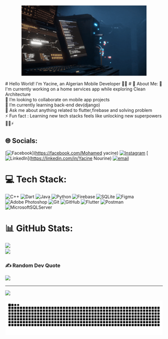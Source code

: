 <p align="center">
  <img src="welcome.gif" alt="Welcome GIF" width="400"/>
</p>
# Hello World! I'm Yacine, an Algerian Mobile Developer 👋🏼
# 💫 About Me:
🔭 I'm currently working on a home services app while exploring Clean Architecture<br>👯 I’m looking to collaborate on mobile app projects<br>🌱 I’m currently learning back-end dev(django)<br>💬 Ask me about anything related to flutter,firebase and solving problem<br>⚡ Fun fact : Learning new tech stacks feels like unlocking new superpowers 🦸‍♂️⚡


## 🌐 Socials:
[![Facebook](https://img.shields.io/badge/Facebook-%231877F2.svg?logo=Facebook&logoColor=white)](https://facebook.com/Mohamed yacine) [![Instagram](https://img.shields.io/badge/Instagram-%23E4405F.svg?logo=Instagram&logoColor=white)](https://instagram.com/nourine_yacine) [![LinkedIn](https://img.shields.io/badge/LinkedIn-%230077B5.svg?logo=linkedin&logoColor=white)](https://linkedin.com/in/Yacine Nourine) [![email](https://img.shields.io/badge/Email-D14836?logo=gmail&logoColor=white)](mailto:mohamednourine382@gmail.com) 

# 💻 Tech Stack:
![C++](https://img.shields.io/badge/c++-%2300599C.svg?style=for-the-badge&logo=c%2B%2B&logoColor=white) ![Dart](https://img.shields.io/badge/dart-%230175C2.svg?style=for-the-badge&logo=dart&logoColor=white) ![Java](https://img.shields.io/badge/java-%23ED8B00.svg?style=for-the-badge&logo=openjdk&logoColor=white) ![Python](https://img.shields.io/badge/python-3670A0?style=for-the-badge&logo=python&logoColor=ffdd54) ![Firebase](https://img.shields.io/badge/firebase-a08021?style=for-the-badge&logo=firebase&logoColor=ffcd34) ![SQLite](https://img.shields.io/badge/sqlite-%2307405e.svg?style=for-the-badge&logo=sqlite&logoColor=white) ![Figma](https://img.shields.io/badge/figma-%23F24E1E.svg?style=for-the-badge&logo=figma&logoColor=white) ![Adobe Photoshop](https://img.shields.io/badge/adobe%20photoshop-%2331A8FF.svg?style=for-the-badge&logo=adobe%20photoshop&logoColor=white) ![Git](https://img.shields.io/badge/git-%23F05033.svg?style=for-the-badge&logo=git&logoColor=white) ![GitHub](https://img.shields.io/badge/github-%23121011.svg?style=for-the-badge&logo=github&logoColor=white) ![Flutter](https://img.shields.io/badge/Flutter-%2302569B.svg?style=for-the-badge&logo=Flutter&logoColor=white) ![Postman](https://img.shields.io/badge/Postman-FF6C37?style=for-the-badge&logo=postman&logoColor=white) ![MicrosoftSQLServer](https://img.shields.io/badge/Microsoft%20SQL%20Server-CC2927?style=for-the-badge&logo=microsoft%20sql%20server&logoColor=white)
# 📊 GitHub Stats:
![](https://nirzak-streak-stats.vercel.app/?user=NOURINE-rgb&theme=dark&hide_border=true)<br/>
![](https://github-readme-stats.vercel.app/api/top-langs/?username=NOURINE-rgb&theme=dark&hide_border=true&include_all_commits=true&count_private=true&layout=compact)

### ✍️ Random Dev Quote
![](https://quotes-github-readme.vercel.app/api?type=horizontal&theme=radical)

---
[![](https://visitcount.itsvg.in/api?id=NOURINE-rgb&icon=0&color=0)](https://visitcount.itsvg.in)

<!-- Proudly created with GPRM ( https://gprm.itsvg.in ) -->
<picture>
  <source media="(prefers-color-scheme: dark)" srcset="https://raw.githubusercontent.com/NOURINE-rgb/NOURINE-rgb/output/github-snake-dark.svg" />
  <source media="(prefers-color-scheme: light)" srcset="https://raw.githubusercontent.com/NOURINE-rgb/NOURINE-rgb/output/github-snake.svg" />
  <img alt="github-snake" src="https://raw.githubusercontent.com/NOURINE-rgb/NOURINE-rgb/output/github-snake.svg" />
</picture>
